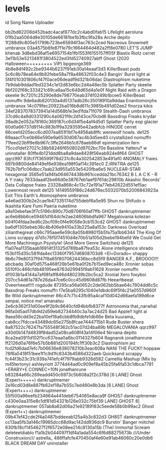 # levels
id                                             Song Name                                                               Uploader

bb2bd82208d452badc4acaf877dc2c4abd0fab15       Lifelight                                                               aeroluna
01fb2aa5064d8e30105de66181be1b3fbc9fa28a       Arche                                                                   depito
1f288d9c805e51799b723be65694f3ac763c2ced       Nacreous Snowmelt                                                       umbranox
03a4575b6fe87f1e79c1664464d482a2ff8e0780       LET'S JUMP                                                              khenab
3d8ebd36af5e6957154b1fb1553f6155157ff05f       Blastix Riotz                                                           cerret
3e11b53e5213481f3804522ed3fd52740927abff       Ghost (2020 Halloween+++++++++ VIP)                                     bpgeorge369
4b8e84f492c2be9344b6237f91eb30a14eaaf3d3       KillerBeast                                                             puds
5c6c8b78ea64e9b82febe58a7f8a48632f03c4e3       Bangin' Burst                                                           light ai
5f4f010301806cf47f0ace06deadf9d321b06dac       Diastrophism                                                            nuketime
7b9dab9ddad1bd3234c1e12d83e6bc2d4a48ec5b       Splatter Party                                                          skeelie
9bf202f68c333421c69ca6aa15c648d65d4a1e0f       Night Raid with a Dragon                                                skeelie
9c7201c25290e8de798770eab374f0249b1bcee5       KillerBeast                                                             nomuffn
9de6adb820130a4d5137adb26c35018910a9ddaa       Enantiomorphs                                                           umbranox
14c079fec20922ba016b8d611c3985b491d02ee2       finorza                                                                 kikis
34ef2837078373941a14d568b1e3ed1fda71f079       Stealth-Dash                                                            umbranox
37cd6c4a9d0331290c4a0621f9c2d143ce70cbd6       Bassdrop Freaks                                                         krydar
38adb2e052a78160c369187cc6d34f5e4af4d5d1       Splatter Party                                                          eop glacier
60d0a66737d9114c883b1f9a3293595e42adbfcb       HINODE                                                                  cerret
66ceefd205ecc6cd007ea851f1bf7e4856ab8ffc       werewolf howls.                                                         de125
69aaacf7ce0b66e590e9a6530d087ac4b3d5ee40       crystallized                                                            nomuffn
71feed23bff9e8b967c3ffe2646b1c878aeb86df       epimerization                                                           fern
75ccd1def27021c38b58246f650802d9702bc70e       Bassline Yatteru? w                                                     uninstaller
80ffe4b121ddd8ba8a9dae8428f56eab924e8f64       GHOST                                                                   qqrz997
83fcf7f36599f78d231c8c4a302542853e491af0       ANOMALY                                                                 fraies
697b9800de84149ef6e938ea198f0af14c391ec0       Z:iRNiTRA                                                               de125
762b7bf1c06dbcc7aab23d955a553e5420fba6e5       NUCLEAR-STAR                                                            hexagonial
3565e51a94fa064674438b961ccedda21bc76342       B L A C K - R A Y                                                       iraky
7633daadf2be66d0e38767eb1aef9761dc29810b       Akashic Records' Data Collapse                                          fraies
23328a868c4c13c72e191a77eb42622d551ef5ac       Lowermost revolt                                                        de125
14149559186c24d676ec5032070b52006843923a       Exit This Earth's Atomosphere                                           umbranox
a4e6ad300b2e2cae1b47335174d755debf6a5e95       Shun no Shifudo o Ikashita Kare Fumi Paeria                             nuketime
a9a10ebefae3f7c5196c890c70d8706f60af7ffb       GHOST                                                                   dankruptmemer
ac6eb8bb6ce09461d164dcfe2ae24606bbdfa967       Megalovania                                                             kolezan
b04f04fdaa3ed6c2bcf09c0f4e9058e3cb153cd2       GHOST                                                                   dankruptmemer
ba6df1305ebeb38c4b406e9410a33b225a8a153c       Darkness Overload                                                       zilianthegreat
c66c795aae6e59c8a05b898015b5fa75a1bb6344       The King Of Lions                                                       scrappy
d7d1c76f5f74510d4e70b51a105d2bebe194befd       We Could Get More Machinegun Psystyle! (And More Genre Switches)        de125
f1a07ea1135baab16914f31325d789ba87fea53c       Alone intelligence                                                      shrado
f53b115d35c581fda4ec13360f7957d6808703d8       =El=Dorado=                                                             shappy
9b6c79e80137f947f8a65f8070624436bcc8d5f9       BANGER A.F., BROOOO!!!                                                  abcbadq
30af0d575a468f26b5e61ba0f2b7b15ed9eca48c       Xronier                                                                 sobas
5510f0c466cfdb48195ee8763d29945f9ab11628       Xronier                                                                 nomuffn
4f003b1a4144a7af68fa1f846d480239b2bc5ca2       Xronial Xero                                                            foxyboi
207cc54d61a787e26da47ce6c0cc45d9608d87fb       Heeartbeeat Oveerheeat!!!!                                              rogdude
87295ca56a0652c2de062bb5bae64c7804dd6c5c       Bassdrop Freaks                                                         nomuffn
f7e5ba8295c1040e1dbdc69f5f4c21a0557d960f       Be Wild                                                                 dankruptmemer
66c47c71c43fb95a4caf10d042d66aefa199d6ce       senpai, notice me!                                                      amanatsu
2e6cb362f31d00ee9f2b9c8640cfd94bbfb8377f       Astronomia                                                              that_narwhal
96fa0d5ad17db9d2d59eb82734440c3a7ac24d25       Bad Apple!!                                                             light ai
9aea56cdd3e22ba10ef18a6cbb8fb9dbfe1db66e       Beta                                                                    kuurama_
cab8cc7fdcce43489dc65e275b8fcae7444715b1       Rude Buster                                                             xhera
8a87522c76247fa755548f362c51ac07d24ba89b       MEGALOVANIA                                                             qqrz997
a30d0b147d4839f8dad52a08ca608f43a14f06e4       Nirvana                                                                 depito
8ca2ea0911d102f1cc637eaa0a6bc0114327b604       Ragnarok                                                                jonathanrune
ff2126d0a76f6e57b5b881d200194fc1ff30b3c2       Diastrophism                                                            jez
fcd2fd6dad7efc7b06636e838078210b3eac608a       NANI THE FUCK!!                                                         hoppaw
78f6a5418f51bee1f1c9d1fc8343b4586d322aeb       Quicksand                                                               scrappy
fc44f3b23c31c939a741efc4f7979abb9326d582       Camellia Mashup (Mix by m45tertony)                                     ashleyriott
3774d44ad0c909ef8a45b25fa6fa53c1dbca7781       +ERABY+E CONNEC+10N                                                     jonathanrune
b83284a66c269eadd450c6973c5b608a2f2c378d       [6 LANE] Ghost (Expert+++++)                                            dankruptmemer
2e16cd03d8e887fb62ef18a7b55c7ed460e8b3da       [6 LANE] Ghost (Expert++++)                                             dankruptmemer
55f500a96eefb234864a441deb6754065e8aca9f       GHOS7                                                                   dankruptmemer
c430e0aa315e8c1df81d54321b126e032c75bf39       LANE] GHOST 8]                                                          dankruptmemer
057ab8a62d06a21e92189183c5eede58b0b99ac2       Ghost (Expert++)                                                        dankruptmemer
09b47ef42cde2f4a0487bddeeab125a4b3c832d3       GH8ST                                                                   dankruptmemer
cc13aa5fb3a146c19985dcc68d9ac142dd936dc9       Burstin' Banger                                                         miitchel
630fb18cf1454627f2f6572e08ee214c8130a15b       (The) Immortal Scream                                                   deleteeldiablo
f1a1b2b044097f1df4a1ada554c6f6d88275673b       ///Under Construxion///                                                 astrella_
486ffafcfe470450af4e60e91ab46060c20e0db6       BLACK DREAM DAY                                                         uninstaller
